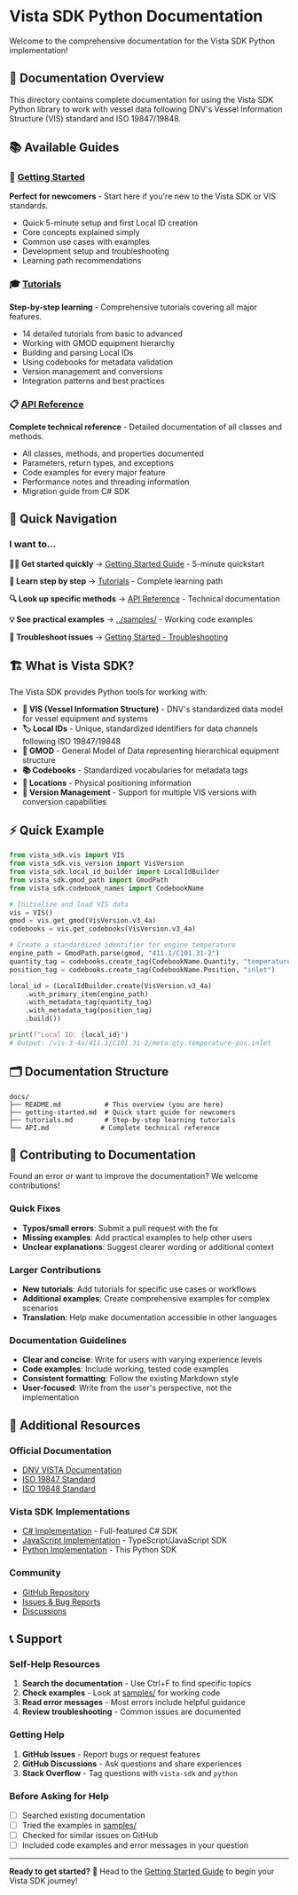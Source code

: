 # Vista SDK Python Documentation

Welcome to the comprehensive documentation for the Vista SDK Python implementation!

## 📖 Documentation Overview

This directory contains complete documentation for using the Vista SDK Python library to work with vessel data following DNV's Vessel Information Structure (VIS) standard and ISO 19847/19848.

## 📚 Available Guides

### 🚀 [Getting Started](getting-started.md)
**Perfect for newcomers** - Start here if you're new to the Vista SDK or VIS standards.
- Quick 5-minute setup and first Local ID creation
- Core concepts explained simply
- Common use cases with examples
- Development setup and troubleshooting
- Learning path recommendations

### 🎓 [Tutorials](tutorials.md)
**Step-by-step learning** - Comprehensive tutorials covering all major features.
- 14 detailed tutorials from basic to advanced
- Working with GMOD equipment hierarchy
- Building and parsing Local IDs
- Using codebooks for metadata validation
- Version management and conversions
- Integration patterns and best practices

### 📋 [API Reference](API.md)
**Complete technical reference** - Detailed documentation of all classes and methods.
- All classes, methods, and properties documented
- Parameters, return types, and exceptions
- Code examples for every major feature
- Performance notes and threading information
- Migration guide from C# SDK

## 🎯 Quick Navigation

### I want to...

**🏃‍♂️ Get started quickly**
→ [Getting Started Guide](getting-started.md) - 5-minute quickstart

**📖 Learn step by step**
→ [Tutorials](tutorials.md) - Complete learning path

**🔍 Look up specific methods**
→ [API Reference](API.md) - Technical documentation

**💡 See practical examples**
→ [../samples/](../samples/) - Working code examples

**🐛 Troubleshoot issues**
→ [Getting Started - Troubleshooting](getting-started.md#troubleshooting)

## 🏗️ What is Vista SDK?

The Vista SDK provides Python tools for working with:

- **🚢 VIS (Vessel Information Structure)** - DNV's standardized data model for vessel equipment and systems
- **🏷️ Local IDs** - Unique, standardized identifiers for data channels following ISO 19847/19848
- **🌳 GMOD** - General Model of Data representing hierarchical equipment structure
- **📚 Codebooks** - Standardized vocabularies for metadata tags
- **📍 Locations** - Physical positioning information
- **🔄 Version Management** - Support for multiple VIS versions with conversion capabilities

## ⚡ Quick Example

```python
from vista_sdk.vis import VIS
from vista_sdk.vis_version import VisVersion
from vista_sdk.local_id_builder import LocalIdBuilder
from vista_sdk.gmod_path import GmodPath
from vista_sdk.codebook_names import CodebookName

# Initialize and load VIS data
vis = VIS()
gmod = vis.get_gmod(VisVersion.v3_4a)
codebooks = vis.get_codebooks(VisVersion.v3_4a)

# Create a standardized identifier for engine temperature
engine_path = GmodPath.parse(gmod, "411.1/C101.31-2")
quantity_tag = codebooks.create_tag(CodebookName.Quantity, "temperature")
position_tag = codebooks.create_tag(CodebookName.Position, "inlet")

local_id = (LocalIdBuilder.create(VisVersion.v3_4a)
    .with_primary_item(engine_path)
    .with_metadata_tag(quantity_tag)
    .with_metadata_tag(position_tag)
    .build())

print(f"Local ID: {local_id}")
# Output: /vis-3-4a/411.1/C101.31-2/meta:qty.temperature-pos.inlet
```

## 🗂️ Documentation Structure

```
docs/
├── README.md           # This overview (you are here)
├── getting-started.md  # Quick start guide for newcomers
├── tutorials.md        # Step-by-step learning tutorials
└── API.md             # Complete technical reference
```

## 🤝 Contributing to Documentation

Found an error or want to improve the documentation? We welcome contributions!

### Quick Fixes
- **Typos/small errors**: Submit a pull request with the fix
- **Missing examples**: Add practical examples to help other users
- **Unclear explanations**: Suggest clearer wording or additional context

### Larger Contributions
- **New tutorials**: Add tutorials for specific use cases or workflows
- **Additional examples**: Create comprehensive examples for complex scenarios
- **Translation**: Help make documentation accessible in other languages

### Documentation Guidelines
- **Clear and concise**: Write for users with varying experience levels
- **Code examples**: Include working, tested code examples
- **Consistent formatting**: Follow the existing Markdown style
- **User-focused**: Write from the user's perspective, not the implementation

## 🔗 Additional Resources

### Official Documentation
- [DNV VISTA Documentation](https://docs.vista.dnv.com/docs/introduction/)
- [ISO 19847 Standard](https://www.iso.org/standard/78260.html)
- [ISO 19848 Standard](https://www.iso.org/standard/78262.html)

### Vista SDK Implementations
- [C# Implementation](../../csharp/) - Full-featured C# SDK
- [JavaScript Implementation](../../js/) - TypeScript/JavaScript SDK
- [Python Implementation](../) - This Python SDK

### Community
- [GitHub Repository](https://github.com/dnv-opensource/vista-sdk)
- [Issues & Bug Reports](https://github.com/dnv-opensource/vista-sdk/issues)
- [Discussions](https://github.com/dnv-opensource/vista-sdk/discussions)

## 📞 Support

### Self-Help Resources
1. **Search the documentation** - Use Ctrl+F to find specific topics
2. **Check examples** - Look at [samples/](../samples/) for working code
3. **Read error messages** - Most errors include helpful guidance
4. **Review troubleshooting** - Common issues are documented

### Getting Help
1. **GitHub Issues** - Report bugs or request features
2. **GitHub Discussions** - Ask questions and share experiences
3. **Stack Overflow** - Tag questions with `vista-sdk` and `python`

### Before Asking for Help
- [ ] Searched existing documentation
- [ ] Tried the examples in [samples/](../samples/)
- [ ] Checked for similar issues on GitHub
- [ ] Included code examples and error messages in your question

---

**Ready to get started?** 🚀 Head to the [Getting Started Guide](getting-started.md) to begin your Vista SDK journey!
